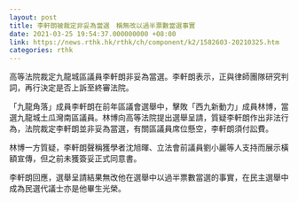 ```yaml
---
layout: post
title: 李軒朗被裁定非妥為當選　稱無改以過半票數當選事實
date: 2021-03-25 19:54:37.000000000 +08:00
link: https://news.rthk.hk/rthk/ch/component/k2/1582603-20210325.htm
categories: rthk
---
```


高等法院裁定九龍城區議員李軒朗非妥為當選。李軒朗表示，正與律師團隊研究判詞，再行決定是否上訴至終審法院。

「九龍角落」成員李軒朗在前年區議會選舉中，擊敗「西九新動力」成員林博，當選九龍城土瓜灣南區議員。林博向高等法院提出選舉呈請，質疑李軒朗作出非法行為，法院裁定李軒朗並非妥為當選，有關區議員席位懸空，李軒朗須付訟費。

林博一方質疑，李軒朗聲稱獲學者沈旭暉、立法會前議員劉小麗等人支持而展示橫額宣傳，但之前未獲簽妥正式同意書。

李軒朗回應，選舉呈請結果無改他在選舉中以過半票數當選的事實，在民主選舉中成為民選代議士亦是他畢生光榮。
